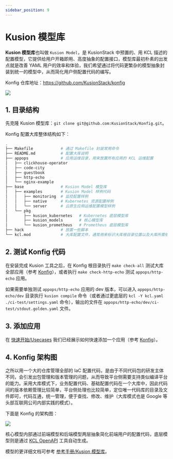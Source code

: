 ```yaml
---
sidebar_position: 9
---
```


# Kusion 模型库

**Kusion 模型库**也叫做 `Kusion Model`，是 KusionStack 中预置的、用 KCL 描述的配置模型，它提供给用户开箱即用、高度抽象的配置接口，模型库最初朴素的出发点就是改善 YAML 用户的效率和体验，我们希望通过将代码更繁杂的模型抽象封装到统一的模型中，从而简化用户侧配置代码的编写。

Konfig 仓库地址：https://github.com/KusionStack/konfig

![](/img/docs/user_docs/getting-started/konfig-arch-01.png)

## 1. 目录结构

先克隆 Kusion 模型库：`git clone git@github.com:KusionStack/Konfig.git`。

Konfig 配置大库整体结构如下：

```bash
.
├── Makefile            # 通过 Makefile 封装常用命令
├── README.md           # 配置大库说明
├── appops              # 应用运维目录，用来放置所有应用的 KCL 运维配置
│   ├── clickhouse-operator
│   ├── code-city
│   ├── guestbook
│   ├── http-echo
│   └── nginx-example
├── base                # Kusion Model 模型库
│   ├── examples        # Kusion Model 样例代码
│   │   ├── monitoring  # 监控配置样例
│   │   ├── native      # Kubernetes 资源配置样例
│   │   └── server      # 云原生应用运维配置模型样例
│   └── pkg
│       ├── kusion_kubernetes   # Kubernetes 底层模型库
│       ├── kusion_models       # 核心模型库
│       └── kusion_prometheus   # Prometheus 底层模型库
├── hack                # 放置一些脚本
└── kcl.mod             # 大库配置文件，通常用来标识大库根目录位置以及大库所需依赖
```

## 2. 测试 Konfig 代码

在安装完成 Kusion 工具之后，在 Konfig 根目录执行 `make check-all` 测试大库全部应用（参考 [Konfig](/docs/user_docs/concepts/konfig)），或者执行 `make check-http-echo` 测试 `appops/http-echo` 应用。

如果需要单独测试 `appops/http-echo` 应用的 dev 版本，可以进入 `appops/http-echo/dev` 目录执行 `kusion compile` 命令（或者通过更底层的 `kcl -Y kcl.yaml ./ci-test/settings.yaml` 命令），输出的文件在 `appops/http-echo/dev/ci-test/stdout.golden.yaml` 文件。

## 3. 添加应用

在 [快速开始/Usecases](/docs/user_docs/getting-started/deliver-the-wordpress-application-on-kubernetes.md) 我们已经展示如何快速添加一个应用（参考 [Konfig](/docs/user_docs/concepts/konfig)）。

## 4. Konfig 架构图

之所以用一个大的仓库管理全部的 IaC 配置代码，是由于不同代码包的研发主体不同，会引发出包管理和版本管理的问题，从而导致平台侧需要支持类似编译平台的能力。采用大库模式下，业务配置代码、基础配置代码在一个大库中，因此代码间的版本依赖管理比较简单，平台侧处理也比较简单，定位唯一代码库的目录及文件即可，代码互通，统一管理，便于查找、修改、维护（大库模式也是 Google 等头部互联网公司内部实践的模式）。

下面是 Konfig 的架构图：

![](/img/docs/user_docs/getting-started/konfig-arch-01.png)

核心模型内部通过前端模型和后端模型两层抽象简化前端用户的配置代码，底层模型则是通过 [KCL OpenAPI](/docs/user_docs/reference/commands/openapi) 工具自动生成。

模型的更详细文档可参考 [参考手册/Kusion 模型库](/docs/user_docs/reference/model)。
